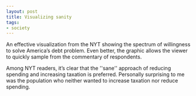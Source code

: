 ```yaml
---
layout: post
title: Visualizing sanity
tags:
- society
---
```

An effective visualization from the NYT showing the spectrum of willingness to solve America’s debt problem. Even better, the graphic allows the viewer to quickly sample from the commentary of respondents.

Among NYT readers, it’s clear that the ''sane'' approach of reducing spending and increasing taxation is preferred. Personally surprising to me was the population who neither wanted to increase taxation nor reduce spending.
